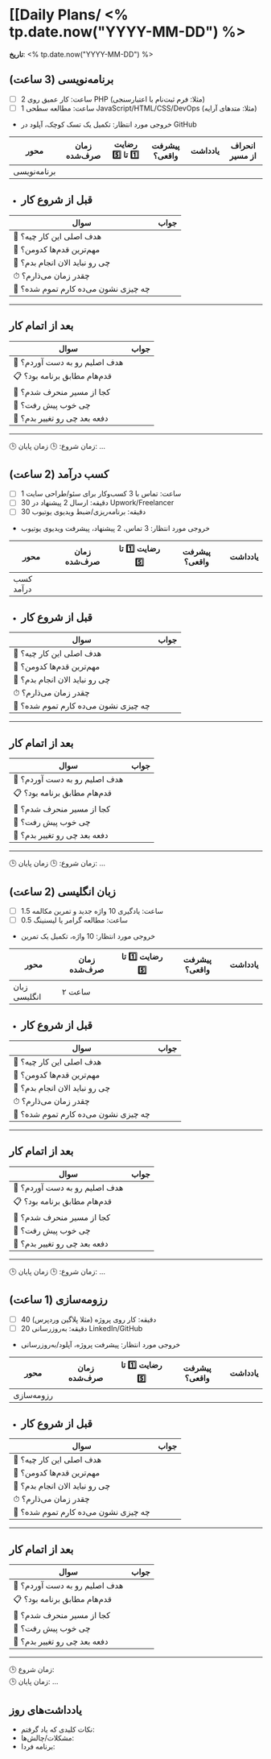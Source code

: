 # [[Daily Plans/ <% tp.date.now("YYYY-MM-DD") %>

**تاریخ**:  <% tp.date.now("YYYY-MM-DD") %>

## برنامه‌نویسی (3 ساعت)

- [ ]  2 ساعت: کار عمیق روی PHP (مثلا: فرم ثبت‌نام با اعتبارسنجی)
- [ ]  1 ساعت: مطالعه سطحی JavaScript/HTML/CSS/DevOps (مثلا: متدهای آرایه)
- خروجی مورد انتظار: تکمیل یک تسک کوچک، آپلود در GitHub

| محور         | زمان صرف‌شده | رضایت 1️⃣ تا 5️⃣ | پیشرفت واقعی؟ | یادداشت | انحراف از مسیر |
| ------------ | ------------ | ---------------- | ------------- | ------- | -------------- |
| برنامه‌نویسی |              |                  |               |         |                |



- ##  قبل از شروع کار

| سوال                                 | جواب |
| ------------------------------------ | ---- |
| 🎯 هدف اصلی این کار چیه؟             |      |
| 🧩 مهم‌ترین قدم‌ها کدومن؟            |      |
| 🚫 چی رو نباید الان انجام بدم؟       |      |
| ⏱ چقدر زمان می‌ذارم؟                 |      |
| 📌 چه چیزی نشون می‌ده کارم تموم شده؟ |      |

---

##  بعد از اتمام کار

| سوال                          | جواب |
| ----------------------------- | ---- |
| 🎯 هدف اصلیم رو به دست آوردم؟ |      |
| 📋 قدم‌هام مطابق برنامه بود؟  |      |
| 🧭 کجا از مسیر منحرف شدم؟     |      |
| 🌟 چی خوب پیش رفت؟            |      |
| 🔁 دفعه بعد چی رو تغییر بدم؟  |      |

---
🕒 زمان شروع:
🕒 زمان پایان: ...

## کسب درآمد (2 ساعت)

- [ ]  1 ساعت: تماس با 3 کسب‌وکار برای سئو/طراحی سایت
- [ ]  30 دقیقه: ارسال 2 پیشنهاد در Upwork/Freelancer
- [ ]  30 دقیقه: برنامه‌ریزی/ضبط ویدیوی یوتیوب
- خروجی مورد انتظار: 3 تماس، 2 پیشنهاد، پیشرفت ویدیوی یوتیوب

| محور      | زمان صرف‌شده | رضایت 1️⃣ تا 5️⃣ | پیشرفت واقعی؟ | یادداشت |
| --------- | ------------ | ---------------- | ------------- | ------- |
| کسب درآمد |              |                  |               |         |
- ##  قبل از شروع کار

| سوال                                 | جواب |
| ------------------------------------ | ---- |
| 🎯 هدف اصلی این کار چیه؟             |      |
| 🧩 مهم‌ترین قدم‌ها کدومن؟            |      |
| 🚫 چی رو نباید الان انجام بدم؟       |      |
| ⏱ چقدر زمان می‌ذارم؟                 |      |
| 📌 چه چیزی نشون می‌ده کارم تموم شده؟ |      |

---

##  بعد از اتمام کار

| سوال                          | جواب |
| ----------------------------- | ---- |
| 🎯 هدف اصلیم رو به دست آوردم؟ |      |
| 📋 قدم‌هام مطابق برنامه بود؟  |      |
| 🧭 کجا از مسیر منحرف شدم؟     |      |
| 🌟 چی خوب پیش رفت؟            |      |
| 🔁 دفعه بعد چی رو تغییر بدم؟  |      |

---
🕒 زمان شروع:
🕒 زمان پایان: ...

## زبان انگلیسی (2 ساعت)

- [ ]  1.5 ساعت: یادگیری 10 واژه جدید و تمرین مکالمه
- [ ]  0.5 ساعت: مطالعه گرامر یا لیسنینگ
- خروجی مورد انتظار: 10 واژه، تکمیل یک تمرین

| محور         | زمان صرف‌شده | رضایت 1️⃣ تا 5️⃣ | پیشرفت واقعی؟ | یادداشت |
| ------------ | ------------ | ---------------- | ------------- | ------- |
| زبان انگلیسی | ۲ ساعت       |                  |               |         |
- ##  قبل از شروع کار

| سوال                                 | جواب |
| ------------------------------------ | ---- |
| 🎯 هدف اصلی این کار چیه؟             |      |
| 🧩 مهم‌ترین قدم‌ها کدومن؟            |      |
| 🚫 چی رو نباید الان انجام بدم؟       |      |
| ⏱ چقدر زمان می‌ذارم؟                 |      |
| 📌 چه چیزی نشون می‌ده کارم تموم شده؟ |      |

---

##  بعد از اتمام کار

| سوال                          | جواب |
| ----------------------------- | ---- |
| 🎯 هدف اصلیم رو به دست آوردم؟ |      |
| 📋 قدم‌هام مطابق برنامه بود؟  |      |
| 🧭 کجا از مسیر منحرف شدم؟     |      |
| 🌟 چی خوب پیش رفت؟            |      |
| 🔁 دفعه بعد چی رو تغییر بدم؟  |      |

---
🕒 زمان شروع: 
🕒 زمان پایان: ...

## رزومه‌سازی (1 ساعت)

- [ ]  40 دقیقه: کار روی پروژه (مثلا پلاگین وردپرس)
- [ ]  20 دقیقه: به‌روزرسانی LinkedIn/GitHub
- خروجی مورد انتظار: پیشرفت پروژه، آپلود/به‌روزرسانی

| محور        | زمان صرف‌شده | رضایت 1️⃣ تا 5️⃣ | پیشرفت واقعی؟ | یادداشت |
| ----------- | ------------ | ---------------- | ------------- | ------- |
|  رزومه‌سازی |              |                  |               |         |
- ##  قبل از شروع کار

| سوال                                 | جواب |
| ------------------------------------ | ---- |
| 🎯 هدف اصلی این کار چیه؟             |      |
| 🧩 مهم‌ترین قدم‌ها کدومن؟            |      |
| 🚫 چی رو نباید الان انجام بدم؟       |      |
| ⏱ چقدر زمان می‌ذارم؟                 |      |
| 📌 چه چیزی نشون می‌ده کارم تموم شده؟ |      |

---

##  بعد از اتمام کار

| سوال                          | جواب |
| ----------------------------- | ---- |
| 🎯 هدف اصلیم رو به دست آوردم؟ |      |
| 📋 قدم‌هام مطابق برنامه بود؟  |      |
| 🧭 کجا از مسیر منحرف شدم؟     |      |
| 🌟 چی خوب پیش رفت؟            |      |
| 🔁 دفعه بعد چی رو تغییر بدم؟  |      |

---
🕒 زمان شروع:   
🕒 زمان پایان: ...


## یادداشت‌های روز

- نکات کلیدی که یاد گرفتم:
- مشکلات/چالش‌ها:
- برنامه فردا:
